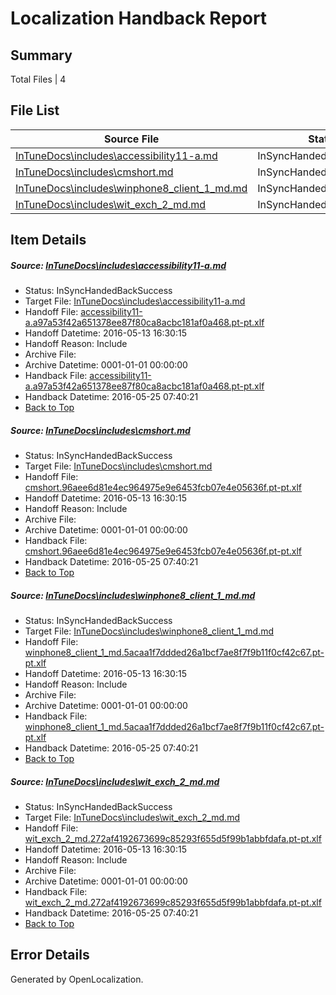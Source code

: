 # <a name='report-top'></a> Localization Handback Report

## Summary
 Total Files | 4

## File List
 Source File | Status | Details 
 ----------- | ------ | ------- 
 [InTuneDocs\includes\accessibility11-a.md](https://github.com/Microsoft/IntuneDocs-pr/blob/56ab8c21f7da490c3bf0d541c7026e2ed84926dd/InTuneDocs/includes/accessibility11-a.md) | InSyncHandedBackSuccess | [Details](#18bb09579287c7c558485362790a89212fdead13529)
 [InTuneDocs\includes\cmshort.md](https://github.com/Microsoft/IntuneDocs-pr/blob/56ab8c21f7da490c3bf0d541c7026e2ed84926dd/InTuneDocs/includes/cmshort.md) | InSyncHandedBackSuccess | [Details](#d71edd347bbd5ea3371e35b5e890fc07b8843504576)
 [InTuneDocs\includes\winphone8_client_1_md.md](https://github.com/Microsoft/IntuneDocs-pr/blob/56ab8c21f7da490c3bf0d541c7026e2ed84926dd/InTuneDocs/includes/winphone8_client_1_md.md) | InSyncHandedBackSuccess | [Details](#09b5ddb4ab8b7880d4ad3ff21764191b0a0a8531615)
 [InTuneDocs\includes\wit_exch_2_md.md](https://github.com/Microsoft/IntuneDocs-pr/blob/56ab8c21f7da490c3bf0d541c7026e2ed84926dd/InTuneDocs/includes/wit_exch_2_md.md) | InSyncHandedBackSuccess | [Details](#d9073208e4992aae9e8c126ec49a789c6951626c619)

## Item Details
##### <a name='18bb09579287c7c558485362790a89212fdead13529'></a> Source: [InTuneDocs\includes\accessibility11-a.md](https://github.com/Microsoft/IntuneDocs-pr/blob/56ab8c21f7da490c3bf0d541c7026e2ed84926dd/InTuneDocs/includes/accessibility11-a.md)
* Status: InSyncHandedBackSuccess
* Target File: [InTuneDocs\includes\accessibility11-a.md](https://github.com/Microsoft/IntuneDocs-pr.pt-pt/blob/cf0839b15a621ccfabfdd0a3133bcdef67065abf/InTuneDocs/includes/accessibility11-a.md)
* Handoff File: [accessibility11-a.a97a53f42a651378ee87f80ca8acbc181af0a468.pt-pt.xlf](https://github.com/Microsoft/EM.handoff/blob/59f65695a4e6a5b3a4abb96ec6ebf735321eccb4/ol-handoff/Microsoft/IntuneDocs-pr.pt-pt/master/accessibility11-a.a97a53f42a651378ee87f80ca8acbc181af0a468.pt-pt.xlf)
* Handoff Datetime: 2016-05-13 16:30:15
* Handoff Reason: Include
* Archive File: 
* Archive Datetime: 0001-01-01 00:00:00
* Handback File: [accessibility11-a.a97a53f42a651378ee87f80ca8acbc181af0a468.pt-pt.xlf](https://github.com/Microsoft/EM.handback/blob/c19ecee82b596327d98843b7c70dc9f4b89dec99/ol-handback/Microsoft/IntuneDocs-pr.pt-pt/master/accessibility11-a.a97a53f42a651378ee87f80ca8acbc181af0a468.pt-pt.xlf)
* Handback Datetime: 2016-05-25 07:40:21
* [Back to Top](#report-top)

##### <a name='d71edd347bbd5ea3371e35b5e890fc07b8843504576'></a> Source: [InTuneDocs\includes\cmshort.md](https://github.com/Microsoft/IntuneDocs-pr/blob/56ab8c21f7da490c3bf0d541c7026e2ed84926dd/InTuneDocs/includes/cmshort.md)
* Status: InSyncHandedBackSuccess
* Target File: [InTuneDocs\includes\cmshort.md](https://github.com/Microsoft/IntuneDocs-pr.pt-pt/blob/cf0839b15a621ccfabfdd0a3133bcdef67065abf/InTuneDocs/includes/cmshort.md)
* Handoff File: [cmshort.96aee6d81e4ec964975e9e6453fcb07e4e05636f.pt-pt.xlf](https://github.com/Microsoft/EM.handoff/blob/59f65695a4e6a5b3a4abb96ec6ebf735321eccb4/ol-handoff/Microsoft/IntuneDocs-pr.pt-pt/master/cmshort.96aee6d81e4ec964975e9e6453fcb07e4e05636f.pt-pt.xlf)
* Handoff Datetime: 2016-05-13 16:30:15
* Handoff Reason: Include
* Archive File: 
* Archive Datetime: 0001-01-01 00:00:00
* Handback File: [cmshort.96aee6d81e4ec964975e9e6453fcb07e4e05636f.pt-pt.xlf](https://github.com/Microsoft/EM.handback/blob/c19ecee82b596327d98843b7c70dc9f4b89dec99/ol-handback/Microsoft/IntuneDocs-pr.pt-pt/master/cmshort.96aee6d81e4ec964975e9e6453fcb07e4e05636f.pt-pt.xlf)
* Handback Datetime: 2016-05-25 07:40:21
* [Back to Top](#report-top)

##### <a name='09b5ddb4ab8b7880d4ad3ff21764191b0a0a8531615'></a> Source: [InTuneDocs\includes\winphone8_client_1_md.md](https://github.com/Microsoft/IntuneDocs-pr/blob/56ab8c21f7da490c3bf0d541c7026e2ed84926dd/InTuneDocs/includes/winphone8_client_1_md.md)
* Status: InSyncHandedBackSuccess
* Target File: [InTuneDocs\includes\winphone8_client_1_md.md](https://github.com/Microsoft/IntuneDocs-pr.pt-pt/blob/cf0839b15a621ccfabfdd0a3133bcdef67065abf/InTuneDocs/includes/winphone8_client_1_md.md)
* Handoff File: [winphone8_client_1_md.5acaa1f7ddded26a1bcf7ae8f7f9b11f0cf42c67.pt-pt.xlf](https://github.com/Microsoft/EM.handoff/blob/59f65695a4e6a5b3a4abb96ec6ebf735321eccb4/ol-handoff/Microsoft/IntuneDocs-pr.pt-pt/master/winphone8_client_1_md.5acaa1f7ddded26a1bcf7ae8f7f9b11f0cf42c67.pt-pt.xlf)
* Handoff Datetime: 2016-05-13 16:30:15
* Handoff Reason: Include
* Archive File: 
* Archive Datetime: 0001-01-01 00:00:00
* Handback File: [winphone8_client_1_md.5acaa1f7ddded26a1bcf7ae8f7f9b11f0cf42c67.pt-pt.xlf](https://github.com/Microsoft/EM.handback/blob/c19ecee82b596327d98843b7c70dc9f4b89dec99/ol-handback/Microsoft/IntuneDocs-pr.pt-pt/master/winphone8_client_1_md.5acaa1f7ddded26a1bcf7ae8f7f9b11f0cf42c67.pt-pt.xlf)
* Handback Datetime: 2016-05-25 07:40:21
* [Back to Top](#report-top)

##### <a name='d9073208e4992aae9e8c126ec49a789c6951626c619'></a> Source: [InTuneDocs\includes\wit_exch_2_md.md](https://github.com/Microsoft/IntuneDocs-pr/blob/56ab8c21f7da490c3bf0d541c7026e2ed84926dd/InTuneDocs/includes/wit_exch_2_md.md)
* Status: InSyncHandedBackSuccess
* Target File: [InTuneDocs\includes\wit_exch_2_md.md](https://github.com/Microsoft/IntuneDocs-pr.pt-pt/blob/cf0839b15a621ccfabfdd0a3133bcdef67065abf/InTuneDocs/includes/wit_exch_2_md.md)
* Handoff File: [wit_exch_2_md.272af4192673699c85293f655d5f99b1abbfdafa.pt-pt.xlf](https://github.com/Microsoft/EM.handoff/blob/59f65695a4e6a5b3a4abb96ec6ebf735321eccb4/ol-handoff/Microsoft/IntuneDocs-pr.pt-pt/master/wit_exch_2_md.272af4192673699c85293f655d5f99b1abbfdafa.pt-pt.xlf)
* Handoff Datetime: 2016-05-13 16:30:15
* Handoff Reason: Include
* Archive File: 
* Archive Datetime: 0001-01-01 00:00:00
* Handback File: [wit_exch_2_md.272af4192673699c85293f655d5f99b1abbfdafa.pt-pt.xlf](https://github.com/Microsoft/EM.handback/blob/c19ecee82b596327d98843b7c70dc9f4b89dec99/ol-handback/Microsoft/IntuneDocs-pr.pt-pt/master/wit_exch_2_md.272af4192673699c85293f655d5f99b1abbfdafa.pt-pt.xlf)
* Handback Datetime: 2016-05-25 07:40:21
* [Back to Top](#report-top)


## Error Details

Generated by OpenLocalization.
